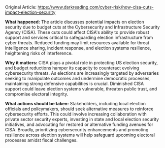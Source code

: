 Original Article: https://www.darkreading.com/cyber-risk/how-cisa-cuts-impact-election-security

**What happened:** The article discusses potential impacts on election security due to budget cuts at the Cybersecurity and Infrastructure Security Agency (CISA). These cuts could affect CISA's ability to provide robust support and services critical to safeguarding election infrastructure from cyber threats. Reduced funding may limit resources available for threat intelligence sharing, incident response, and election systems resilience, heightening risks of interference.

**Why it matters:** CISA plays a pivotal role in protecting US election security, and budget reductions hamper its capacity to counteract evolving cybersecurity threats. As elections are increasingly targeted by adversaries seeking to manipulate outcomes and undermine democratic processes, maintaining strong defensive capabilities is crucial. Diminished CISA support could leave election systems vulnerable, threaten public trust, and compromise electoral integrity.

**What actions should be taken:** Stakeholders, including local election officials and policymakers, should seek alternative measures to reinforce cybersecurity efforts. This could involve increasing collaboration with private sector security experts, investing in state and local election security initiatives, and advocating for restored or alternative funding avenues for CISA. Broadly, prioritizing cybersecurity enhancements and promoting resilience across election systems will help safeguard upcoming electoral processes amidst fiscal challenges.